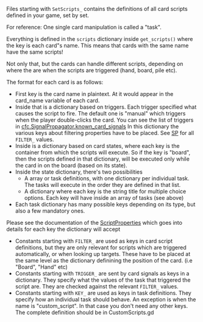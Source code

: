 Files starting with `SetScripts_` contains the definitions of all card scripts
defined in your game, set by set.

For reference: One single card manipulation is called a "task".

Everything is defined in the `scripts` dictionary inside `get_scripts()`
where the key is each card"s name.
This means that cards with the same name have the same scripts!

Not only that, but the cards can handle different scripts, depending on
where the are when the scripts are triggered (hand, board, pile etc).

The format for each card is as follows:
* First key is the card name in plaintext. At it would appear
	in the card_name variable of each card.
* Inside that is a dictionary based on triggers. Each trigger specified what causes the script to fire.
	The default one is "manual" which triggers when the player double-clicks the card.
	You can see the list of triggers in
	[cfc.SignalPropagator.known_card_signals](https://github.com/db0/godot-card-gaming/wiki/CardFrameworkConfiguration#known_card_signals)
	In this dictionary the various keys about filtering properties have to be placed. See [SP](SP) for all `FILTER_` values.
* Inside is a dictionary based on card states, where each key is the container
	from which the scripts will execute. So if the key is "board", then
	the scripts defined in that dictionary, will be executed only while
	the card in on the board (based on its state).
* Inside the state dictionary, there's two possibilities
	* A array or task definitions, with one dictionary per individual task.
	The tasks will execute in the order	they are defined in that list.
	* A dictionary where each key is the string title for multiple choice options.
	Each key will have inside an array of tasks (see above)
* Each task dictionary has many possible keys depending on its type, but also a few mandatory ones.

Please see the documentation of the [ScriptProperties](ScriptProperties) which goes into details for each key the dictionary will accept

* Constants starting with `FILTER_` are used as keys in card script definitions, but they are only relevant
	for scripts which are triggered automatically, or when looking up targets.
	These have to be placed at the same level as the dictionary definining the position of the card. (i.e "Board", "Hand" etc)
* Constants starting with `TRIGGER_` are sent by card signals as keys in a dictionary.
	They specify what the values of the task that triggered the script are.
	They are checked against the relevant `FILTER_` values.
* Constants starting with `KEY_` are used as keys in task definitions. They specify how an individual task should behave.
	An exception is when the name is "custom_script". In that case you don't need any other keys. The complete definition should
	be in CustomScripts.gd
